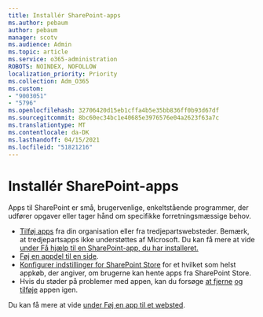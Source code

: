 ```yaml
---
title: Installér SharePoint-apps
ms.author: pebaum
author: pebaum
manager: scotv
ms.audience: Admin
ms.topic: article
ms.service: o365-administration
ROBOTS: NOINDEX, NOFOLLOW
localization_priority: Priority
ms.collection: Adm_O365
ms.custom:
- "9003051"
- "5796"
ms.openlocfilehash: 32706420d15eb1cffa4b5e35bb836ff0b93d67df
ms.sourcegitcommit: 8bc60ec34bc1e40685e3976576e04a2623f63a7c
ms.translationtype: MT
ms.contentlocale: da-DK
ms.lasthandoff: 04/15/2021
ms.locfileid: "51821216"
---
```

# <a name="install-sharepoint-apps"></a>Installér SharePoint-apps

Apps til SharePoint er små, brugervenlige, enkeltstående programmer, der udfører opgaver eller tager hånd om specifikke forretningsmæssige behov.

- [Tilføj apps](https://support.microsoft.com/office/ef9c0dbd-7fe1-4715-a1b0-fe3bc81317cb)  fra din organisation eller fra tredjepartswebsteder. Bemærk, at tredjepartsapps ikke understøttes af Microsoft. Du kan få mere at vide [under Få hjælp til en SharePoint-app, du har installeret.](https://support.office.com/article/get-help-for-a-sharepoint-app-you-installed-fd98af7f-6af0-4573-8360-8f5631c6ab21)
-   [Føj en appdel til en side](https://support.microsoft.com/office/6f06c0b7-44b8-4c69-b4ad-85197eee8d78).
-   [Konfigurer indstillinger for SharePoint Store](https://docs.microsoft.com/sharepoint/configure-sharepoint-store-settings)  for et hvilket som helst appkøb, der angiver, om brugerne kan hente apps fra SharePoint Store.
-   Hvis du støder på problemer med appen, kan du forsøge  [at fjerne](https://support.microsoft.com/office/03198d1b-c33b-498d-9469-af641a587d6c)  [og tilføje](https://support.microsoft.com/office/ef9c0dbd-7fe1-4715-a1b0-fe3bc81317cb)  appen igen.

Du kan få mere at vide  [under Føj en app til et websted](https://support.microsoft.com/office/add-an-app-to-a-site-ef9c0dbd-7fe1-4715-a1b0-fe3bc81317cb).